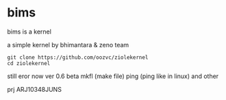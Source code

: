 # bims 

bims is a kernel 

a simple kernel by bhimantara & zeno team 

    git clone https://github.com/oozvc/ziolekernel
    cd ziolekernel
still eror now ver 0.6 beta 
mkfl (make file)
ping (ping like in linux)
and other

prj ARJ10348JUNS
